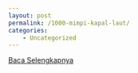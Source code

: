 ```yaml
---
layout: post
permalink: /1000-mimpi-kapal-laut/
categories:
    - Uncategorized
---
```


[Baca Selengkapnya](/02)